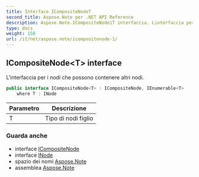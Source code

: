 ```yaml
---
title: Interface ICompositeNodeT
second_title: Aspose.Note per .NET API Reference
description: Aspose.Note.ICompositeNode1T interfaccia. Linterfaccia per i nodi che possono contenere altri nodi.
type: docs
weight: 150
url: /it/net/aspose.note/icompositenode-1/
---
```

## ICompositeNode&lt;T&gt; interface

L'interfaccia per i nodi che possono contenere altri nodi.

```csharp
public interface ICompositeNode<T> : ICompositeNode, IEnumerable<T>
    where T : INode
```

| Parametro | Descrizione |
| --- | --- |
| T | Tipo di nodi figlio |

### Guarda anche

* interface [ICompositeNode](../icompositenode/)
* interface [INode](../inode/)
* spazio dei nomi [Aspose.Note](../../aspose.note/)
* assemblea [Aspose.Note](../../)


